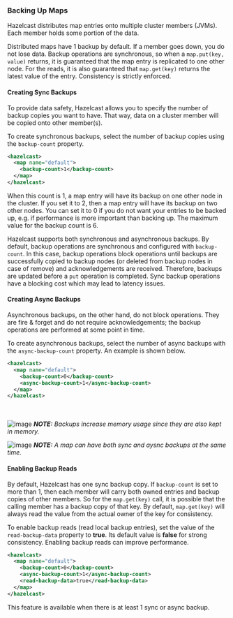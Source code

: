 


### Backing Up Maps


Hazelcast distributes map entries onto multiple cluster members (JVMs). Each member holds some portion of the data.
 
Distributed maps have 1 backup by default. If a member goes down, you do not lose data. Backup operations are synchronous, so when a `map.put(key, value)` returns, it is guaranteed that the map entry is replicated to one other node. For the reads, it is also guaranteed that `map.get(key)` returns the latest value of the entry. Consistency is strictly enforced.


#### Creating Sync Backups

To provide data safety, Hazelcast allows you to specify the number of backup copies you want to have. That way, data on a cluster member will be copied onto other member(s). 

To create synchronous backups, select the number of backup copies using the `backup-count` property.

```xml
<hazelcast>
  <map name="default">
    <backup-count>1</backup-count>
  </map>
</hazelcast>
```

When this count is 1, a map entry will have its backup on one other node in the cluster. If you set it to 2, then a map entry will have its backup on two other nodes. You can set it to 0 if you do not want your entries to be backed up, e.g. if performance is more important than backing up. The maximum value for the backup count is 6.

Hazelcast supports both synchronous and asynchronous backups. By default, backup operations are synchronous and configured with `backup-count`. In this case, backup operations block operations until backups are successfully copied to backup nodes (or deleted from backup nodes in case of remove) and acknowledgements are received. Therefore, backups are updated before a `put` operation is completed. Sync backup operations have a blocking cost which may lead to latency issues.

#### Creating Async Backups

Asynchronous backups, on the other hand, do not block operations. They are fire & forget and do not require acknowledgements; the backup operations are performed at some point in time.

To create asynchronous backups, select the number of async backups with the `async-backup-count` property. An example is shown below.
 

```xml
<hazelcast>
  <map name="default">
    <backup-count>0</backup-count>
    <async-backup-count>1</async-backup-count>
  </map>
</hazelcast>
```

<br></br>
![image](images/NoteSmall.jpg) ***NOTE:*** *Backups increase memory usage since they are also kept in memory.*

![image](images/NoteSmall.jpg) ***NOTE:*** *A map can have both sync and aysnc backups at the same time.*



#### Enabling Backup Reads

By default, Hazelcast has one sync backup copy. If `backup-count` is set to more than 1, then each member will carry both owned entries and backup copies of other members. So for the `map.get(key)` call, it is possible that the calling member has a backup copy of that key. By default, `map.get(key)` will always read the value from the actual owner of the key for consistency.

To enable backup reads (read local backup entries), set the value of the `read-backup-data` property to **true**. Its default value is **false** for strong consistency. Enabling backup reads can improve performance. 

```xml
<hazelcast>
  <map name="default">
    <backup-count>0</backup-count>
    <async-backup-count>1</async-backup-count>
    <read-backup-data>true</read-backup-data>
  </map>
</hazelcast>
```

This feature is available when there is at least 1 sync or async backup.

